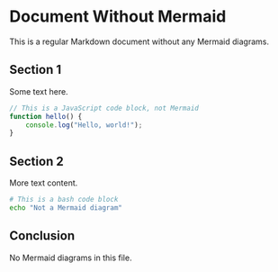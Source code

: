 # Document Without Mermaid

This is a regular Markdown document without any Mermaid diagrams.

## Section 1

Some text here.

```javascript
// This is a JavaScript code block, not Mermaid
function hello() {
    console.log("Hello, world!");
}
```

## Section 2

More text content.

```bash
# This is a bash code block
echo "Not a Mermaid diagram"
```

## Conclusion

No Mermaid diagrams in this file.